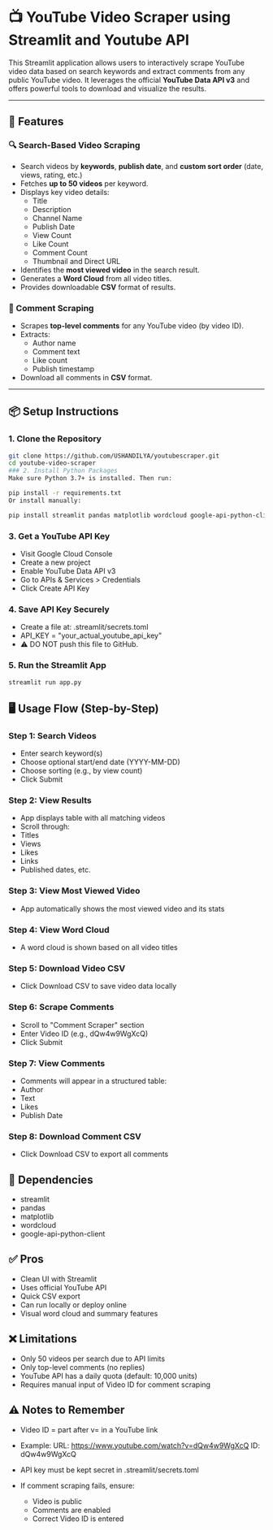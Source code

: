 # 📺 YouTube Video Scraper using Streamlit and Youtube API

This Streamlit application allows users to interactively scrape YouTube video data based on search keywords and extract comments from any public YouTube video. It leverages the official **YouTube Data API v3** and offers powerful tools to download and visualize the results.

---

## 🚀 Features

### 🔍 Search-Based Video Scraping
- Search videos by **keywords**, **publish date**, and **custom sort order** (date, views, rating, etc.)
- Fetches **up to 50 videos** per keyword.
- Displays key video details:
  - Title
  - Description
  - Channel Name
  - Publish Date
  - View Count
  - Like Count
  - Comment Count
  - Thumbnail and Direct URL
- Identifies the **most viewed video** in the search result.
- Generates a **Word Cloud** from all video titles.
- Provides downloadable **CSV** format of results.

### 💬 Comment Scraping
- Scrapes **top-level comments** for any YouTube video (by video ID).
- Extracts:
  - Author name
  - Comment text
  - Like count
  - Publish timestamp
- Download all comments in **CSV** format.

---

## 📦 Setup Instructions

### 1. Clone the Repository

```bash
git clone https://github.com/USHANDILYA/youtubescraper.git
cd youtube-video-scraper
### 2. Install Python Packages
Make sure Python 3.7+ is installed. Then run:
```
```bash
pip install -r requirements.txt
Or install manually:
```
```bash
pip install streamlit pandas matplotlib wordcloud google-api-python-client
```
### 3. Get a YouTube API Key
- Visit Google Cloud Console
- Create a new project
- Enable YouTube Data API v3
- Go to APIs & Services > Credentials
- Click Create API Key

### 4. Save API Key Securely
- Create a file at: .streamlit/secrets.toml
- API_KEY = "your_actual_youtube_api_key"
- ⚠️ DO NOT push this file to GitHub.

### 5. Run the Streamlit App
```bash
streamlit run app.py
```
## 🖥️ Usage Flow (Step-by-Step)

### Step 1: Search Videos
- Enter search keyword(s)
- Choose optional start/end date (YYYY-MM-DD)
- Choose sorting (e.g., by view count)
- Click Submit

### Step 2: View Results
- App displays table with all matching videos
- Scroll through:
- Titles
- Views
- Likes
- Links
- Published dates, etc.

### Step 3: View Most Viewed Video
- App automatically shows the most viewed video and its stats

### Step 4: View Word Cloud
- A word cloud is shown based on all video titles

### Step 5: Download Video CSV
- Click Download CSV to save video data locally

### Step 6: Scrape Comments
- Scroll to "Comment Scraper" section
- Enter Video ID (e.g., dQw4w9WgXcQ)
- Click Submit

### Step 7: View Comments
- Comments will appear in a structured table:
- Author
- Text
- Likes
- Publish Date

### Step 8: Download Comment CSV
- Click Download CSV to export all comments

## 🧩 Dependencies
- streamlit
- pandas
- matplotlib
- wordcloud
- google-api-python-client

## ✅ Pros
- Clean UI with Streamlit
- Uses official YouTube API
- Quick CSV export
- Can run locally or deploy online
- Visual word cloud and summary features

## ❌ Limitations
- Only 50 videos per search due to API limits
- Only top-level comments (no replies)
- YouTube API has a daily quota (default: 10,000 units)
- Requires manual input of Video ID for comment scraping

## ⚠️ Notes to Remember
- Video ID = part after v= in a YouTube link
- Example:
URL: https://www.youtube.com/watch?v=dQw4w9WgXcQ
ID: dQw4w9WgXcQ

- API key must be kept secret in .streamlit/secrets.toml

- If comment scraping fails, ensure:
  - Video is public
  - Comments are enabled
  - Correct Video ID is entered

